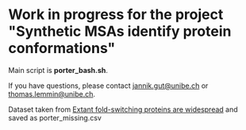 # Work in progress for the project "Synthetic MSAs identify protein conformations"

Main script is **porter_bash.sh**.

If you have questions, please contact jannik.gut@unibe.ch or thomas.lemmin@unibe.ch.

Dataset taken from [Extant fold-switching proteins are widespread](https://www.pnas.org/doi/abs/10.1073/pnas.1800168115) and saved as porter_missing.csv